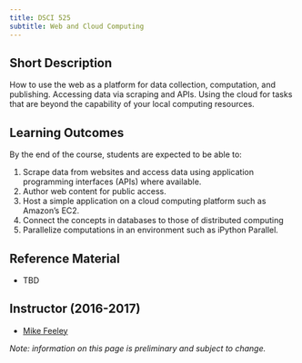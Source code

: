 ```yaml
---
title: DSCI 525
subtitle: Web and Cloud Computing
---
```


## Short Description
How to use the web as a platform for data collection, computation, and publishing. Accessing data via scraping and APIs. Using the cloud for tasks that are beyond the capability of your local computing resources.

## Learning Outcomes
By the end of the course, students are expected to be able to:

1. Scrape data from websites and access data using application programming interfaces (APIs) where available.
2. Author web content for public access.
3. Host a simple application on a cloud computing platform such as Amazon’s EC2. 
4. Connect the concepts in databases to those of distributed computing
5. Parallelize computations in an environment such as iPython Parallel. 

## Reference Material
* TBD

## Instructor (2016-2017)
* [Mike Feeley](http://www.cs.ubc.ca/~feeley/) 

_Note: information on this page is preliminary and subject to change._
